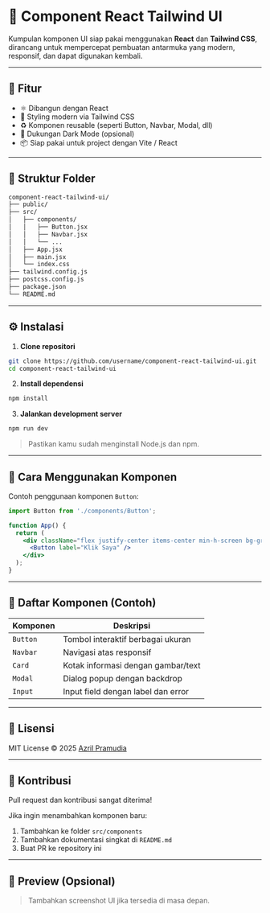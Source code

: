 # 🧩 Component React Tailwind UI

Kumpulan komponen UI siap pakai menggunakan **React** dan **Tailwind CSS**, dirancang untuk mempercepat pembuatan antarmuka yang modern, responsif, dan dapat digunakan kembali.

---

## 🚀 Fitur

- ⚛️ Dibangun dengan React
- 🎨 Styling modern via Tailwind CSS
- ♻️ Komponen reusable (seperti Button, Navbar, Modal, dll)
- 🌙 Dukungan Dark Mode (opsional)
- 📦 Siap pakai untuk project dengan Vite / React

---

## 📁 Struktur Folder

```bash
component-react-tailwind-ui/
├── public/
├── src/
│   ├── components/
│   │   ├── Button.jsx
│   │   ├── Navbar.jsx
│   │   └── ...
│   ├── App.jsx
│   ├── main.jsx
│   └── index.css
├── tailwind.config.js
├── postcss.config.js
├── package.json
└── README.md
```

---

## ⚙️ Instalasi

1. **Clone repositori**

```bash
git clone https://github.com/username/component-react-tailwind-ui.git
cd component-react-tailwind-ui
```

2. **Install dependensi**

```bash
npm install
```

3. **Jalankan development server**

```bash
npm run dev
```

> Pastikan kamu sudah menginstall Node.js dan npm.

---

## 🧪 Cara Menggunakan Komponen

Contoh penggunaan komponen `Button`:

```jsx
import Button from './components/Button';

function App() {
  return (
    <div className="flex justify-center items-center min-h-screen bg-gray-100">
      <Button label="Klik Saya" />
    </div>
  );
}
```

---

## 🧱 Daftar Komponen (Contoh)

| Komponen  | Deskripsi                           |
|-----------|-------------------------------------|
| `Button`  | Tombol interaktif berbagai ukuran   |
| `Navbar`  | Navigasi atas responsif             |
| `Card`    | Kotak informasi dengan gambar/text  |
| `Modal`   | Dialog popup dengan backdrop        |
| `Input`   | Input field dengan label dan error  |

---

## 📄 Lisensi

MIT License © 2025 [Azril Pramudia](https://github.com/azrilpramudia)

---

## 🤝 Kontribusi

Pull request dan kontribusi sangat diterima!

Jika ingin menambahkan komponen baru:
1. Tambahkan ke folder `src/components`
2. Tambahkan dokumentasi singkat di `README.md`
3. Buat PR ke repository ini

---

## 📸 Preview (Opsional)

> Tambahkan screenshot UI jika tersedia di masa depan.
